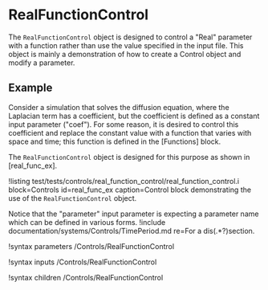# RealFunctionControl

The `RealFunctionControl` object is designed to control a "Real" parameter with a function rather
than use the value specified in the input file. This object is mainly a demonstration of how to
create a Control object and modify a parameter.

## Example

Consider a simulation that solves the diffusion equation, where the Laplacian term has a
coefficient, but the coefficient is defined as a constant input parameter ("coef"). For some
reason, it is desired to control this coefficient and replace the constant value with a function
that varies with space and time; this function is defined in the [Functions] block.

The `RealFunctionControl` object is designed for this purpose as shown in [real_func_ex].

!listing test/tests/controls/real_function_control/real_function_control.i block=Controls id=real_func_ex caption=Control block demonstrating the use of the `RealFunctionControl` object.

Notice that the "parameter" input parameter is expecting a parameter name which can be defined
in various forms.
!include documentation/systems/Controls/TimePeriod.md re=For a dis(.*?)section\.

!syntax parameters /Controls/RealFunctionControl

!syntax inputs /Controls/RealFunctionControl

!syntax children /Controls/RealFunctionControl
